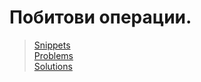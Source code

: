 # Побитови операции. 

> [Snippets](https://github.com/Mart0GD/Introduction-To-Programming-FMI-2025-2026/tree/main/week_04/Lab)  
> [Problems](https://github.com/Mart0GD/Introduction-To-Programming-FMI-2025-2026/blob/main/week_04/problems.md)  
> [Solutions]()  
